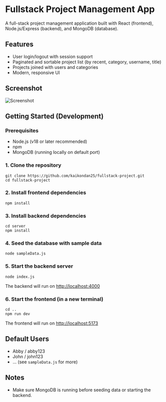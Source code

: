 # Fullstack Project Management App

A full-stack project management application built with React (frontend), Node.js/Express (backend), and MongoDB (database).

## Features

- User login/logout with session support
- Paginated and sortable project list (by recent, category, username, title)
- Projects joined with users and categories
- Modern, responsive UI

## Screenshot

![Screenshot](./screenshot.png)

## Getting Started (Development)

### Prerequisites

- Node.js (v18 or later recommended)
- npm
- MongoDB (running locally on default port)

### 1. Clone the repository

```
git clone https://github.com/kaikondan25/fullstack-project.git
cd fullstack-project
```

### 2. Install frontend dependencies

```
npm install
```

### 3. Install backend dependencies

```
cd server
npm install
```

### 4. Seed the database with sample data

```
node sampleData.js
```

### 5. Start the backend server

```
node index.js
```

The backend will run on [http://localhost:4000](http://localhost:4000)

### 6. Start the frontend (in a new terminal)

```
cd ..
npm run dev
```

The frontend will run on [http://localhost:5173](http://localhost:5173)

## Default Users

- Abby / abby123
- John / john123
- ... (see `sampleData.js` for more)

## Notes

- Make sure MongoDB is running before seeding data or starting the backend.
